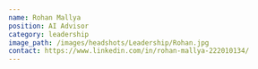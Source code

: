 ```yaml
---
name: Rohan Mallya
position: AI Advisor
category: leadership
image_path: /images/headshots/Leadership/Rohan.jpg
contact: https://www.linkedin.com/in/rohan-mallya-222010134/
---
```

